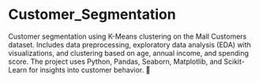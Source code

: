 # Customer_Segmentation
Customer segmentation using K-Means clustering on the Mall Customers dataset. Includes data preprocessing, exploratory data analysis (EDA) with visualizations, and clustering based on age, annual income, and spending score. The project uses Python, Pandas, Seaborn, Matplotlib, and Scikit-Learn for insights into customer behavior. 🚀
